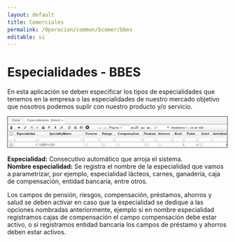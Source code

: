 ```yaml
---
layout: default
title: Comerciales
permalink: /Operacion/common/bcomer/bbes
editable: si
---
```


# Especialidades - BBES

En esta aplicación se deben especificar los tipos de especialidades que tenemos en la empresa o las especialidades de nuestro mercado objetivo que nosotros podemos suplir con nuestro producto y/o servicio.  

![](bbes1.png)

**Especialidad:** Consecutivo automático que arroja el sistema.  
**Nombre especialidad:** Se registra el nombre de la especialidad que vamos a parametrizar, por ejemplo, especialidad lácteos, carnes, ganadería, caja de compensación, entidad bancaria, entre otros.  

Los campos de pensión, riesgos, compensación, préstamos, ahorros y salud se deben activar en caso que la especialidad se dedique a las opciones nombradas anteriormente, ejemplo si en nombre especialidad registramos cajas de compensación el campo compensación debe estar activo, o si registramos entidad bancaria los campos de préstamo y ahorros deben estar activos.  


